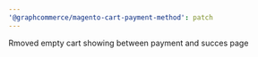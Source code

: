 ```yaml
---
'@graphcommerce/magento-cart-payment-method': patch
---
```


Rmoved empty cart showing between payment and succes page
